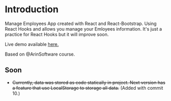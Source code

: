 # Introduction

Manage Employees App created with React and React-Bootstrap. Using React Hooks and allows you manage your Emloyees information. It's just a practice for React Hooks but it will improve soon.

Live demo available [here.](https://manage-employees.vercel.app/)

Based on @ArinSoftware course.

## Soon

- ~~Currently, data was stored as code statically in project. Next version has a feature that use LocalStorage to storage all data.~~ (Added with commit 10.)
